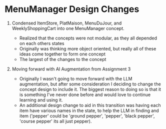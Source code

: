 # MenuManager Design Changes

1. Condensed ItemStore, PlatMaison, MenuDuJour, and WeeklyShoppingCart into one MenuManager concept.

    - Realized that the concepts were not modular, as they all depended on each others states
    - Originally was thinking more object oriented, but really all of these ideas come together to form one concept
    - The largest of the changes to the concept

2. Moving forward with AI Augmentation from Assignment 3

    - Originally I wasn't going to move forward with the LLM augmentation, but after some consideration I deciding to change the concept design to include it. The biggest reason to doing so is that it is something I've never done before and would love to continue learning and using it.
    - An additional design change to aid in this transition was having each item have various names in the state, to help the LLM in finding and item ('pepper' could be 'ground pepper', 'pepper', 'black pepper', 'course pepper' its all just pepper).
